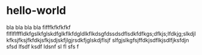 # hello-world
bla bla bla bla
fifffkfkfkfkf
flflflfffldkfgslkfglskdfglkflkfdgldlkflkdsgfdssdsdflsdkfdfkgs;dfkjs;lfdkjg;slkdjlkfksjfksjfkfdkjsfkjsdjskfjlgjrsdkfjglskdjflsjf
slfgjslkgfsjffdkjsdflkjsdlfjksfdjn sfsd lfsdf ksdf ldsnf sl fl sfs f
